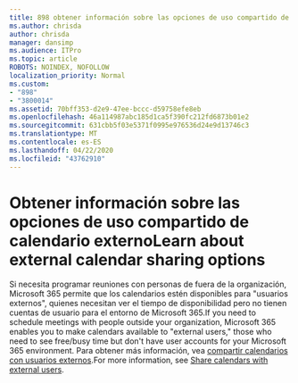 ```yaml
---
title: 898 obtener información sobre las opciones de uso compartido de calendario externo
ms.author: chrisda
author: chrisda
manager: dansimp
ms.audience: ITPro
ms.topic: article
ROBOTS: NOINDEX, NOFOLLOW
localization_priority: Normal
ms.custom:
- "898"
- "3800014"
ms.assetid: 70bff353-d2e9-47ee-bccc-d59758efe8eb
ms.openlocfilehash: 46a114987abc185d1ca5f390fc212fd6873b01e2
ms.sourcegitcommit: 631cbb5f03e5371f0995e976536d24e9d13746c3
ms.translationtype: MT
ms.contentlocale: es-ES
ms.lasthandoff: 04/22/2020
ms.locfileid: "43762910"
---
```

# <a name="learn-about-external-calendar-sharing-options"></a><span data-ttu-id="b392c-102">Obtener información sobre las opciones de uso compartido de calendario externo</span><span class="sxs-lookup"><span data-stu-id="b392c-102">Learn about external calendar sharing options</span></span>

<span data-ttu-id="b392c-103">Si necesita programar reuniones con personas de fuera de la organización, Microsoft 365 permite que los calendarios estén disponibles para "usuarios externos", quienes necesitan ver el tiempo de disponibilidad pero no tienen cuentas de usuario para el entorno de Microsoft 365.</span><span class="sxs-lookup"><span data-stu-id="b392c-103">If you need to schedule meetings with people outside your organization, Microsoft 365 enables you to make calendars available to "external users," those who need to see free/busy time but don't have user accounts for your Microsoft 365 environment.</span></span> <span data-ttu-id="b392c-104">Para obtener más información, vea [compartir calendarios con usuarios externos](https://docs.microsoft.com/office365/admin/manage/share-calendars-with-external-users).</span><span class="sxs-lookup"><span data-stu-id="b392c-104">For more information, see [Share calendars with external users](https://docs.microsoft.com/office365/admin/manage/share-calendars-with-external-users).</span></span>
